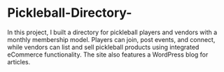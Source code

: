 # Pickleball-Directory-
 In this project, I built a directory for pickleball players and vendors with a monthly membership model. Players can join, post events, and connect, while vendors can list and sell pickleball products using integrated eCommerce functionality. The site also features a WordPress blog for articles.
